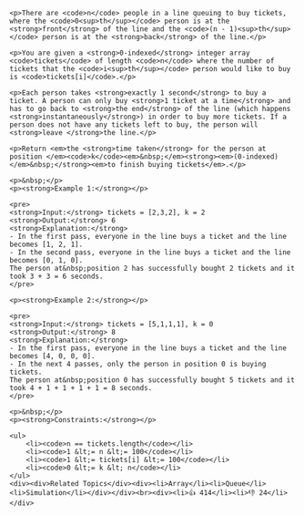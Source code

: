     <p>There are <code>n</code> people in a line queuing to buy tickets, where the <code>0<sup>th</sup></code> person is at the <strong>front</strong> of the line and the <code>(n - 1)<sup>th</sup></code> person is at the <strong>back</strong> of the line.</p>
    
    <p>You are given a <strong>0-indexed</strong> integer array <code>tickets</code> of length <code>n</code> where the number of tickets that the <code>i<sup>th</sup></code> person would like to buy is <code>tickets[i]</code>.</p>
    
    <p>Each person takes <strong>exactly 1 second</strong> to buy a ticket. A person can only buy <strong>1 ticket at a time</strong> and has to go back to <strong>the end</strong> of the line (which happens <strong>instantaneously</strong>) in order to buy more tickets. If a person does not have any tickets left to buy, the person will <strong>leave </strong>the line.</p>
    
    <p>Return <em>the <strong>time taken</strong> for the person at position </em><code>k</code><em>&nbsp;</em><strong><em>(0-indexed)</em>&nbsp;</strong><em>to finish buying tickets</em>.</p>
    
    <p>&nbsp;</p>
    <p><strong>Example 1:</strong></p>
    
    <pre>
    <strong>Input:</strong> tickets = [2,3,2], k = 2
    <strong>Output:</strong> 6
    <strong>Explanation:</strong> 
    - In the first pass, everyone in the line buys a ticket and the line becomes [1, 2, 1].
    - In the second pass, everyone in the line buys a ticket and the line becomes [0, 1, 0].
    The person at&nbsp;position 2 has successfully bought 2 tickets and it took 3 + 3 = 6 seconds.
    </pre>
    
    <p><strong>Example 2:</strong></p>
    
    <pre>
    <strong>Input:</strong> tickets = [5,1,1,1], k = 0
    <strong>Output:</strong> 8
    <strong>Explanation:</strong>
    - In the first pass, everyone in the line buys a ticket and the line becomes [4, 0, 0, 0].
    - In the next 4 passes, only the person in position 0 is buying tickets.
    The person at&nbsp;position 0 has successfully bought 5 tickets and it took 4 + 1 + 1 + 1 + 1 = 8 seconds.
    </pre>
    
    <p>&nbsp;</p>
    <p><strong>Constraints:</strong></p>
    
    <ul>
        <li><code>n == tickets.length</code></li>
        <li><code>1 &lt;= n &lt;= 100</code></li>
        <li><code>1 &lt;= tickets[i] &lt;= 100</code></li>
        <li><code>0 &lt;= k &lt; n</code></li>
    </ul>
    <div><div>Related Topics</div><div><li>Array</li><li>Queue</li><li>Simulation</li></div></div><br><div><li>👍 414</li><li>👎 24</li></div>